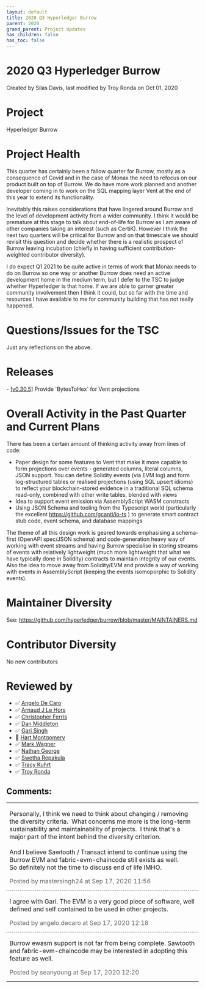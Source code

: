 ```yaml
---
layout: default
title: 2020 Q3 Hyperledger Burrow
parent: 2020
grand_parent: Project Updates
has_children: false
has_toc: false
---
```


# 2020 Q3 Hyperledger Burrow

Created by Silas Davis, last modified by Troy Ronda on Oct 01, 2020

# Project

Hyperledger Burrow

# Project Health

This quarter has certainly been a fallow quarter for Burrow, mostly as a
consequence of Covid and in the case of Monax the need to refocus on our
product built on top of Burrow. We do have more work planned and another
developer coming in to work on the SQL mapping layer Vent at the end of
this year to extend its functionality.



Inevitably this raises considerations that have lingered around Burrow
and the level of development activity from a wider community. I think it
would be premature at this stage to talk about end-of-life for Burrow as
I am aware of other companies taking an interest (such as CertiK).
However I think the next two quarters will be critical for Burrow and on
that timescale we should revisit this question and decide whether there
is a realistic prospect of Burrow leaving incubation (chiefly in having
sufficient contribution-weighted contributor diversity).

I do expect Q1 2021 to be quite active in terms of work that Monax needs
to do on Burrow so one way or another Burrow does need an active
development home in the medium term, but I defer to the TSC to judge
whether Hyperledger is that home. If we are able to garner greater
community involvement then I think it could, but so far with the time
and resources I have available to me for community building that has not
really happened.

# Questions/Issues for the TSC

Just any reflections on the above.

# Releases

\- <a href="https://github.com/hyperledger/burrow/releases/tag/v0.30.5" class="external-link" rel="nofollow">[v0.30.5]</a> Provide
\`BytesToHex\` for Vent projections

# Overall Activity in the Past Quarter and Current Plans

There has been a certain amount of thinking activity away from lines of
code:

-   Paper design for some features to Vent that make it more capable to
form projections over events - generated columns, literal columns,
JSON support. You can define Solidity events (via EVM log) and form
log-structured tables or realised projections (using SQL upsert
idioms) to reflect your blockchain-stored evidence in a traditional
SQL schema read-only, combined with other write tables, blended with
views
-   Idea to support event emission via AssemblyScript WASM constracts
-   Using JSON Schema and tooling from the Typescript world
(particularly the excellent
<a href="https://github.com/gcanti/io-ts" class="external-link" rel="nofollow">https://github.com/gcanti/io-ts</a> ) to generate
smart contract stub code, event schema, and database mappings



The theme of all this design work is geared towards emphasising a
schema-first (OpenAPI spec/JSON schema) and code-generation heavy way of
working with event streams and having Burrow specialise in storing
streams of events with relatively lightweight (much more lightweight
that what we have typically done in Solidity) contracts to maintain
integrity of our events. Also the idea to move away from Solidity/EVM
and provide a way of working with events in AssemblyScript (keeping the
events isomoporphic to Solidity events).

# Maintainer Diversity

See: <a href="https://github.com/hyperledger/burrow/blob/master/MAINTAINERS.md" class="external-link" rel="nofollow">https://github.com/hyperledger/burrow/blob/master/MAINTAINERS.md</a>

# Contributor Diversity

No new contributors

# Reviewed by
-   ✅ <a href="https://wiki.hyperledger.org/display/~angelo.decaro" class="confluence-userlink user-mention" data-username="angelo.decaro" data-linked-resource-id="16327529" data-linked-resource-version="1" data-linked-resource-type="userinfo" data-base-url="https://wiki.hyperledger.org">Angelo De Caro</a>
-   ✅ <a href="https://wiki.hyperledger.org/display/~lehors" class="confluence-userlink user-mention" data-username="lehors" data-linked-resource-id="2394240" data-linked-resource-version="1" data-linked-resource-type="userinfo" data-base-url="https://wiki.hyperledger.org">Arnaud J Le Hors</a>
-   ✅ <a href="https://wiki.hyperledger.org/display/~ChristopherFerris" class="confluence-userlink user-mention" data-username="ChristopherFerris" data-linked-resource-id="2392402" data-linked-resource-version="1" data-linked-resource-type="userinfo" data-base-url="https://wiki.hyperledger.org">Christopher Ferris</a>
-   ✅
<a href="https://wiki.hyperledger.org/display/~dan.middleton@intel.com" class="confluence-userlink user-mention" data-username="dan.middleton@intel.com" data-linked-resource-id="6427025" data-linked-resource-version="2" data-linked-resource-type="userinfo" data-base-url="https://wiki.hyperledger.org">Dan Middleton</a>
-   ✅ <a href="https://wiki.hyperledger.org/display/~mastersingh24" class="confluence-userlink user-mention" data-username="mastersingh24" data-linked-resource-id="16321659" data-linked-resource-version="1" data-linked-resource-type="userinfo" data-base-url="https://wiki.hyperledger.org">Gari Singh</a>
-   🔲 <a href="https://wiki.hyperledger.org/display/~hartm" class="confluence-userlink user-mention" data-username="hartm" data-linked-resource-id="6422922" data-linked-resource-version="1" data-linked-resource-type="userinfo" data-base-url="https://wiki.hyperledger.org">Hart Montgomery</a>
-   ✅ <a href="https://wiki.hyperledger.org/display/~mwagner" class="confluence-userlink user-mention" data-username="mwagner" data-linked-resource-id="5505170" data-linked-resource-version="1" data-linked-resource-type="userinfo" data-base-url="https://wiki.hyperledger.org">Mark Wagner</a>
-   ✅ <a href="https://wiki.hyperledger.org/display/~nage" class="confluence-userlink user-mention" data-username="nage" data-linked-resource-id="2393038" data-linked-resource-version="1" data-linked-resource-type="userinfo" data-base-url="https://wiki.hyperledger.org">Nathan George</a>
-   ✅ <a href="https://wiki.hyperledger.org/display/~swetharepakula" class="confluence-userlink user-mention" data-username="swetharepakula" data-linked-resource-id="5505323" data-linked-resource-version="1" data-linked-resource-type="userinfo" data-base-url="https://wiki.hyperledger.org">Swetha Repakula</a>
-   ✅ <a href="https://wiki.hyperledger.org/display/~tkuhrt" class="confluence-userlink user-mention" data-username="tkuhrt" data-linked-resource-id="1180151" data-linked-resource-version="2" data-linked-resource-type="userinfo" data-base-url="https://wiki.hyperledger.org">Tracy Kuhrt</a>
-   ✅ <a href="https://wiki.hyperledger.org/display/~troyronda" class="confluence-userlink user-mention" data-username="troyronda" data-linked-resource-id="9110618" data-linked-resource-version="2" data-linked-resource-type="userinfo" data-base-url="https://wiki.hyperledger.org">Troy Ronda</a>



## Comments:

<table data-border="0" width="100%">
<colgroup>
<col style="width: 100%" />
</colgroup>
<tbody>
<tr class="odd">
<td><span id="comment-39619113"></span>
<p>Personally, I think we need to think about changing / removing the
diversity criteria.  What concerns me more is the long-term
sustainability and maintainability of projects.  I think that's a major
part of the intent behind the diversity criterion.<br />
<br />
And I believe Sawtooth / Transact intend to continue using the Burrow
EVM and fabric-evm-chaincode still exists as well.<br />
So definitely not the time to discuss end of life IMHO.</p>
<div class="smallfont" data-align="left" style="color: #666666; width: 98%; margin-bottom: 10px;">
 Posted by mastersingh24
at Sep 17, 2020 11:56 </div ></td>
</tr>
<tr class="even">
<td style="border-top: 1px dashed #666666"><span id="comment-39619126"></span>
<p>I agree with Gari. The EVM is a very good piece of software, well
defined and self contained to be used in other projects. </p>
<div class="smallfont" data-align="left" style="color: #666666; width: 98%; margin-bottom: 10px;">
Posted by angelo.decaro
at Sep 17, 2020 12:18 </div ></td>
</tr>
<tr class="odd">
<td style="border-top: 1px dashed #666666"><span id="comment-39619127"></span>
<p>Burrow ewasm support is not far from being complete. Sawtooth and
fabric-evm-chaincode may be interested in adopting this feature as
well.</p>
<div class="smallfont" data-align="left" style="color: #666666; width: 98%; margin-bottom: 10px;">
Posted by seanyoung at Sep 17, 2020 12:20 </div ></td>
</tr>
</tbody>
</table>




